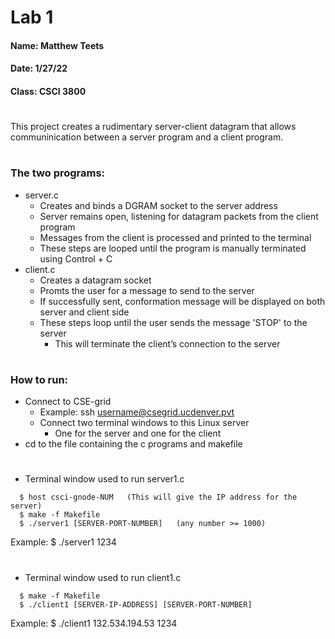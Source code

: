 # Lab 1
#### Name: Matthew Teets
#### Date: 1/27/22
#### Class: CSCI 3800

#

This project creates a rudimentary server-client datagram that allows communinication between a server program and a client program.

#

### **The two programs:**
- server.c
  - Creates and binds a DGRAM socket to the server address
  - Server remains open, listening for datagram packets from the client program
  - Messages from the client is processed and printed to the terminal
  - These steps are looped until the program is manually terminated using Control + C
- client.c
  - Creates a datagram socket 
  - Promts the user for a message to send to the server
  - If successfully sent, conformation message will be displayed on both server and client side
  - These steps loop until the user sends the message 'STOP' to the server
    - This will terminate the client’s connection to the server
    
#

### **How to run:**
- Connect to CSE-grid
  - Example: ssh username@csegrid.ucdenver.pvt
  - Connect two terminal windows to this Linux server
    - One for the server and one for the client
- cd to the file containing the c programs and makefile

#

- Terminal window used to run server1.c
```
  $ host csci-gnode-NUM   (This will give the IP address for the server)
  $ make -f Makefile      
  $ ./server1 [SERVER-PORT-NUMBER]   (any number >= 1000)         
```
Example: $ ./server1 1234

#

- Terminal window used to run client1.c
```
  $ make -f Makefile
  $ ./client1 [SERVER-IP-ADDRESS] [SERVER-PORT-NUMBER]
```
Example: $ ./client1 132.534.194.53 1234
  
  
  
  

